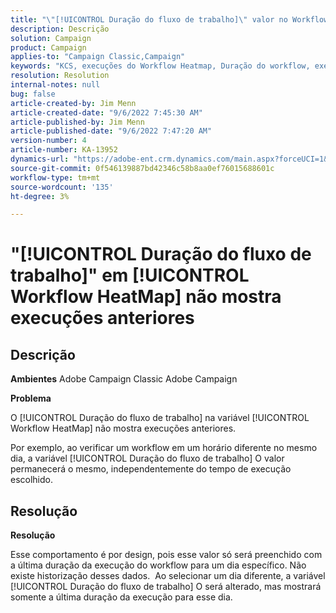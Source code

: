 ```yaml
---
title: "\"[!UICONTROL Duração do fluxo de trabalho]\" valor no Workflow Heatmap não mostra execuções anteriores"
description: Descrição
solution: Campaign
product: Campaign
applies-to: "Campaign Classic,Campaign"
keywords: "KCS, execuções do Workflow Heatmap, Duração do workflow, execuções anteriores, Adobe Campaign"
resolution: Resolution
internal-notes: null
bug: false
article-created-by: Jim Menn
article-created-date: "9/6/2022 7:45:30 AM"
article-published-by: Jim Menn
article-published-date: "9/6/2022 7:47:20 AM"
version-number: 4
article-number: KA-13952
dynamics-url: "https://adobe-ent.crm.dynamics.com/main.aspx?forceUCI=1&pagetype=entityrecord&etn=knowledgearticle&id=026920e0-b72d-ed11-9db1-0022480866ad"
source-git-commit: 0f546139887bd42346c58b8aa0ef76015688601c
workflow-type: tm+mt
source-wordcount: '135'
ht-degree: 3%

---
```


# &quot;[!UICONTROL Duração do fluxo de trabalho]&quot; em [!UICONTROL Workflow HeatMap] não mostra execuções anteriores

## Descrição


<b>Ambientes</b>
Adobe Campaign Classic Adobe Campaign

<b>Problema</b>

O [!UICONTROL Duração do fluxo de trabalho] na variável [!UICONTROL Workflow HeatMap] não mostra execuções anteriores.

Por exemplo, ao verificar um workflow em um horário diferente no mesmo dia, a variável [!UICONTROL Duração do fluxo de trabalho] O valor permanecerá o mesmo, independentemente do tempo de execução escolhido.


## Resolução


<b>Resolução</b>

Esse comportamento é por design, pois esse valor só será preenchido com a última duração da execução do workflow para um dia específico.
Não existe historização desses dados. 
Ao selecionar um dia diferente, a variável [!UICONTROL Duração do fluxo de trabalho] O será alterado, mas mostrará somente a última duração da execução para esse dia.


